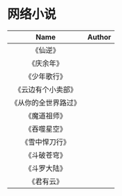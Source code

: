 


# 网络小说



| Name | Author |
| :--: | :--: |
| 《仙逆》| |
|《庆余年》| |
| 《少年歌行》| |
| 《云边有个小卖部》||
| 《从你的全世界路过》||
| 《魔道祖师》||
| 《吞噬星空》||
| 《雪中悍刀行》||
| 《斗破苍穹》||
| 《斗罗大陆》||
|  《君有云》||